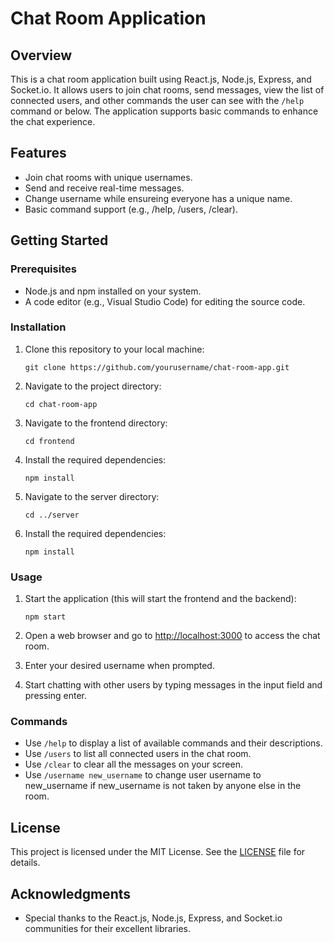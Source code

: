 # Chat Room Application

## Overview
This is a chat room application built using React.js, Node.js, Express, and Socket.io. It allows users to join chat rooms, send messages, view the list of connected users, and other commands the user can see with the `/help` command or below. The application supports basic commands to enhance the chat experience.

## Features
- Join chat rooms with unique usernames.
- Send and receive real-time messages.
- Change username while ensureing everyone has a unique name.
- Basic command support (e.g., /help, /users, /clear).

## Getting Started

### Prerequisites
- Node.js and npm installed on your system.
- A code editor (e.g., Visual Studio Code) for editing the source code.

### Installation
1. Clone this repository to your local machine:

   ```
   git clone https://github.com/yourusername/chat-room-app.git
   ```

2. Navigate to the project directory:

   ```
   cd chat-room-app
   ```

3. Navigate to the frontend directory:

   ```
   cd frontend
   ```

4. Install the required dependencies:

   ```
   npm install
   ```

5. Navigate to the server directory:

   ```
   cd ../server
   ```

6. Install the required dependencies:

   ```
   npm install
   ```

### Usage

1. Start the application (this will start the frontend and the backend):

   ```
   npm start
   ```

2. Open a web browser and go to [http://localhost:3000](http://localhost:3000) to access the chat room.

3. Enter your desired username when prompted.

4. Start chatting with other users by typing messages in the input field and pressing enter.

### Commands
- Use `/help` to display a list of available commands and their descriptions.
- Use `/users` to list all connected users in the chat room.
- Use `/clear` to clear all the messages on your screen.
- Use `/username new_username` to change user username to new_username if new_username is not taken by anyone else in the room.

## License
This project is licensed under the MIT License. See the [LICENSE](LICENSE) file for details.

## Acknowledgments
- Special thanks to the React.js, Node.js, Express, and Socket.io communities for their excellent libraries.